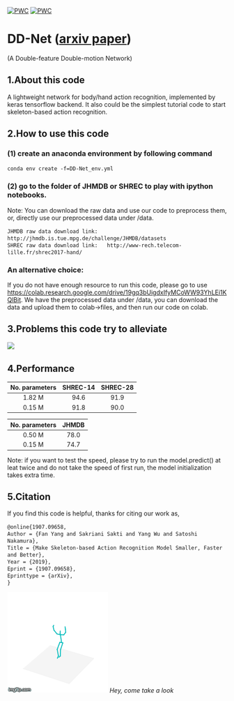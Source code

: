 [![PWC](https://img.shields.io/endpoint.svg?url=https://paperswithcode.com/badge/make-skeleton-based-action-recognition-model-1/skeleton-based-action-recognition-on-jhmdb-2d)](https://paperswithcode.com/sota/skeleton-based-action-recognition-on-jhmdb-2d?p=make-skeleton-based-action-recognition-model-1)
[![PWC](https://img.shields.io/endpoint.svg?url=https://paperswithcode.com/badge/make-skeleton-based-action-recognition-model-1/skeleton-based-action-recognition-on-shrec)](https://paperswithcode.com/sota/skeleton-based-action-recognition-on-shrec?p=make-skeleton-based-action-recognition-model-1)

# DD-Net ([arxiv paper](https://arxiv.org/pdf/1907.09658.pdf))
(A Double-feature Double-motion Network)

## 1.About this code
A lightweight network for body/hand action recognition, implemented by keras tensorflow backend. It also could be the simplest tutorial code to start skeleton-based action recognition.

## 2.How to use this code
### (1) create an anaconda environment by following command
```
conda env create -f=DD-Net_env.yml
```
### (2) go to the folder of JHMDB or SHREC to play with ipython notebooks.
Note: You can download the raw data and use our code to preprocess them, or, directly use our preprocessed data under /data.
```
JHMDB raw data download link:   http://jhmdb.is.tue.mpg.de/challenge/JHMDB/datasets
SHREC raw data download link:   http://www-rech.telecom-lille.fr/shrec2017-hand/
```

### An alternative choice:
If you do not have enough resource to run this code, please go to use https://colab.research.google.com/drive/19gq3bUigdxIfyMCoWW93YhLEi1KQlBit. We have the preprocessed data under /data, you can download the data and upload them to colab->files, and then run our code on colab.


## 3.Problems this code try to alleviate
<img src="https://github.com/fandulu/DD-Net/blob/master/demo.png" width="500">

## 4.Performance
|No. parameters | SHREC-14 | SHREC-28 |
| :----: | :----: | :----: |
| 1.82 M | 94.6 | 91.9  |
| 0.15 M | 91.8| 90.0|

|No. parameters | JHMDB|
| :----: | :----: | 
| 0.50 M | 78.0 | 
| 0.15 M | 74.7|

Note: if you want to test the speed, please try to run the model.predict() at leat twice and do not take the speed of first run, the model initialization takes extra time.
## 5.Citation
If you find this code is helpful, thanks for citing our work as,
```
@online{1907.09658,
Author = {Fan Yang and Sakriani Sakti and Yang Wu and Satoshi Nakamura},
Title = {Make Skeleton-based Action Recognition Model Smaller, Faster and Better},
Year = {2019},
Eprint = {1907.09658},
Eprinttype = {arXiv},
}
```
![](look.gif)
*Hey, come take a look*



